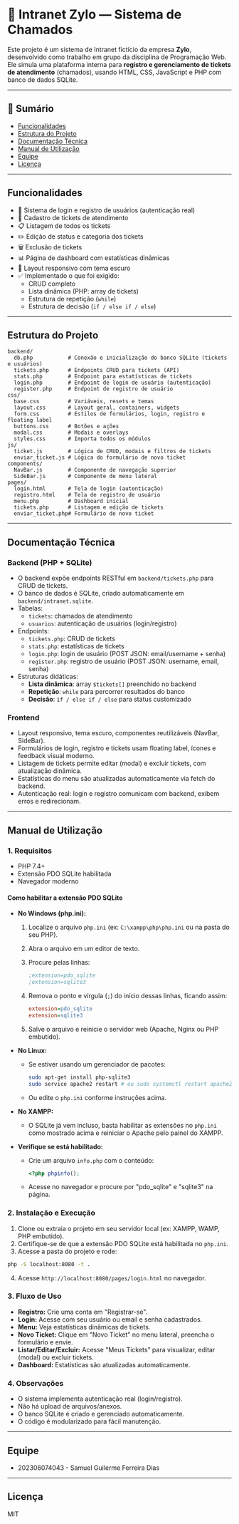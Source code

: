 # 🧩 Intranet Zylo — Sistema de Chamados

Este projeto é um sistema de Intranet fictício da empresa **Zylo**, desenvolvido como trabalho em grupo da disciplina de Programação Web. Ele simula uma plataforma interna para **registro e gerenciamento de tickets de atendimento** (chamados), usando HTML, CSS, JavaScript e PHP com banco de dados SQLite.

---

## 📑 Sumário

* [Funcionalidades](#funcionalidades)
* [Estrutura do Projeto](#estrutura-do-projeto)
* [Documentação Técnica](#documentação-técnica)
* [Manual de Utilização](#manual-de-utilização)
* [Equipe](#equipe)
* [Licença](#licença)

---

## Funcionalidades

* 🔐 Sistema de login e registro de usuários (autenticação real)
* 🎫 Cadastro de tickets de atendimento
* 📋 Listagem de todos os tickets
* ✏️ Edição de status e categoria dos tickets
* 🗑️ Exclusão de tickets
* 📊 Página de dashboard com estatísticas dinâmicas
* 🎨 Layout responsivo com tema escuro
* ✅ Implementado o que foi exigido:
  * CRUD completo
  * Lista dinâmica (PHP: array de tickets)
  * Estrutura de repetição (`while`)
  * Estrutura de decisão (`if / else if / else`)

---

## Estrutura do Projeto

```notepad
backend/
  db.php           # Conexão e inicialização do banco SQLite (tickets e usuários)
  tickets.php      # Endpoints CRUD para tickets (API)
  stats.php        # Endpoint para estatísticas de tickets
  login.php        # Endpoint de login de usuário (autenticação)
  register.php     # Endpoint de registro de usuário
css/
  base.css         # Variáveis, resets e temas
  layout.css       # Layout geral, containers, widgets
  form.css         # Estilos de formulários, login, registro e floating label
  buttons.css      # Botões e ações
  modal.css        # Modais e overlays
  styles.css       # Importa todos os módulos
js/
  ticket.js        # Lógica de CRUD, modais e filtros de tickets
  enviar_ticket.js # Lógica do formulário de novo ticket
components/
  NavBar.js        # Componente de navegação superior
  SideBar.js       # Componente de menu lateral
pages/
  login.html       # Tela de login (autenticação)
  registro.html    # Tela de registro de usuário
  menu.php         # Dashboard inicial
  tickets.php      # Listagem e edição de tickets
  enviar_ticket.php# Formulário de novo ticket
```

---

## Documentação Técnica

### Backend (PHP + SQLite)

* O backend expõe endpoints RESTful em `backend/tickets.php` para CRUD de tickets.
* O banco de dados é SQLite, criado automaticamente em `backend/intranet.sqlite`.
* Tabelas:
  * `tickets`: chamados de atendimento
  * `usuarios`: autenticação de usuários (login/registro)
* Endpoints:
  * `tickets.php`: CRUD de tickets
  * `stats.php`: estatísticas de tickets
  * `login.php`: login de usuário (POST JSON: email/username + senha)
  * `register.php`: registro de usuário (POST JSON: username, email, senha)
* Estruturas didáticas:
  * **Lista dinâmica**: array `$tickets[]` preenchido no backend
  * **Repetição**: `while` para percorrer resultados do banco
  * **Decisão**: `if / else if / else` para status customizado

### Frontend

* Layout responsivo, tema escuro, componentes reutilizáveis (NavBar, SideBar).
* Formulários de login, registro e tickets usam floating label, ícones e feedback visual moderno.
* Listagem de tickets permite editar (modal) e excluir tickets, com atualização dinâmica.
* Estatísticas do menu são atualizadas automaticamente via fetch do backend.
* Autenticação real: login e registro comunicam com backend, exibem erros e redirecionam.

---

## Manual de Utilização

### 1. Requisitos

* PHP 7.4+
* Extensão PDO SQLite habilitada
* Navegador moderno

#### Como habilitar a extensão PDO SQLite

* **No Windows (php.ini):**
  1. Localize o arquivo `php.ini` (ex: `C:\xampp\php\php.ini` ou na pasta do seu PHP).
  2. Abra o arquivo em um editor de texto.
  3. Procure pelas linhas:

     ```ini
     ;extension=pdo_sqlite
     ;extension=sqlite3
     ```

  4. Remova o ponto e vírgula (`;`) do início dessas linhas, ficando assim:

     ```ini
     extension=pdo_sqlite
     extension=sqlite3
     ```

  5. Salve o arquivo e reinicie o servidor web (Apache, Nginx ou PHP embutido).

* **No Linux:**
  * Se estiver usando um gerenciador de pacotes:

    ```bash
    sudo apt-get install php-sqlite3
    sudo service apache2 restart # ou sudo systemctl restart apache2
    ```

  * Ou edite o `php.ini` conforme instruções acima.

* **No XAMPP:**
  * O SQLite já vem incluso, basta habilitar as extensões no `php.ini` como mostrado acima e reiniciar o Apache pelo painel do XAMPP.

* **Verifique se está habilitado:**
  * Crie um arquivo `info.php` com o conteúdo:

    ```php
    <?php phpinfo();
    ```

  * Acesse no navegador e procure por "pdo_sqlite" e "sqlite3" na página.

### 2. Instalação e Execução

1. Clone ou extraia o projeto em seu servidor local (ex: XAMPP, WAMP, PHP embutido).
2. Certifique-se de que a extensão PDO SQLite está habilitada no `php.ini`.
3. Acesse a pasta do projeto e rode:

  ```bash
  php -S localhost:8080 -t .
  ```

4. Acesse `http://localhost:8080/pages/login.html` no navegador.

### 3. Fluxo de Uso

* **Registro:** Crie uma conta em "Registrar-se".
* **Login:** Acesse com seu usuário ou email e senha cadastrados.
* **Menu:** Veja estatísticas dinâmicas de tickets.
* **Novo Ticket:** Clique em "Novo Ticket" no menu lateral, preencha o formulário e envie.
* **Listar/Editar/Excluir:** Acesse "Meus Tickets" para visualizar, editar (modal) ou excluir tickets.
* **Dashboard:** Estatísticas são atualizadas automaticamente.

### 4. Observações

* O sistema implementa autenticação real (login/registro).
* Não há upload de arquivos/anexos.
* O banco SQLite é criado e gerenciado automaticamente.
* O código é modularizado para fácil manutenção.

---

## Equipe

* 202306074043 - Samuel Guilerme Ferreira Dias

---

## Licença

MIT
